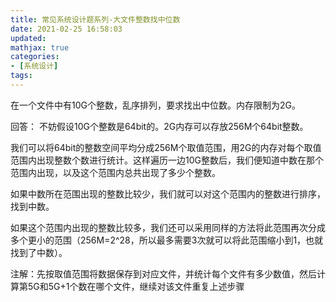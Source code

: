```yaml
---
title: 常见系统设计题系列-大文件整数找中位数
date: 2021-02-25 16:58:03
updated:
mathjax: true
categories:
- [系统设计]
tags: 
---
```


在一个文件中有10G个整数，乱序排列，要求找出中位数。内存限制为2G。

回答：
不妨假设10G个整数是64bit的。2G内存可以存放256M个64bit整数。

我们可以将64bit的整数空间平均分成256M个取值范围，用2G的内存对每个取值范围内出现整数个数进行统计。这样遍历一边10G整数后，我们便知道中数在那个范围内出现，以及这个范围内总共出现了多少个整数。

如果中数所在范围出现的整数比较少，我们就可以对这个范围内的整数进行排序，找到中数。

如果这个范围内出现的整数比较多，我们还可以采用同样的方法将此范围再次分成多个更小的范围（256M=2^28，所以最多需要3次就可以将此范围缩小到1，也就找到了中数）。

注解：先按取值范围将数据保存到对应文件，并统计每个文件有多少数值，然后计算第5G和5G+1个数在哪个文件，继续对该文件重复上述步骤